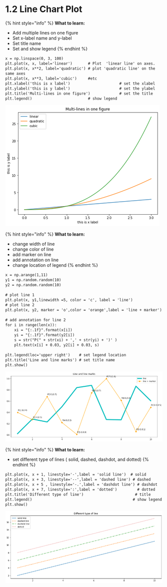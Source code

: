# 1.2 Line Chart Plot

{% hint style="info" %}
**What to learn:**

*  Add multiple lines on one figure
* Set  x-label name and y-label  
* Set  title name
* Set and show legend
{% endhint %}

```text
x = np.linspace(0, 3, 100)
plt.plot(x, x, label='linear')       # Plot  'linear line' on axes.
plt.plot(x, x**2, label='quadratic') # plot 'quadratic line' on the same axes
plt.plot(x, x**3, label='cubic')     #etc
plt.xlabel('this is x label')                      # set the xlabel
plt.ylabel('this is y label')                      # set the ylabel
plt.title('Multi-lines in one figure')             # set the title
plt.legend()                         # show legend
```

![Figure 1.2.1 Lineplot](../../.gitbook/assets/download-1.png)

{% hint style="info" %}
**What to learn:**

* change width of line
* change color of line
* add marker on line
* add annotation on line 
* change location of legend
{% endhint %}

```text
x = np.arange(1,11)
y1 = np.random.random(10)
y2 = np.random.random(10)

# plot line 1
plt.plot(x, y1,linewidth =5, color = 'c', label = 'line')
# plot line 2
plt.plot(x, y2, marker = 'o',color = 'orange',label = 'line + marker')

# add annotation for line 2
for i in range(len(x)):
    xi = "{:.1f}".format(x[i])
    yi = "{:.1f}".format(y2[i])
    s = str("P(" + str(xi) + ',' + str(yi) + ')' )
    plt.text(x[i] + 0.03, y2[i] + 0.03, s)
    
plt.legend(loc='upper right')    # set legend location
plt.title('Line and line marks') # set title name
plt.show()
```

![Figure 1.2.2   Line and Line marks](../../.gitbook/assets/line-+-line-mark.png)

{% hint style="info" %}
**What to learn:**

* set different type of lines  \( solid, dashed, dashdot,  and dotted\)
{% endhint %}

```text
plt.plot(x, x + 1, linestyle='-',label = 'solid line')  # solid
plt.plot(x, x + 3, linestyle='--',label = 'dashed line') # dashed
plt.plot(x, x + 5 , linestyle='-.',label = 'dashdot line') # dashdot
plt.plot(x, x + 7, linestyle=':',label = 'dotted')         # dotted
plt.title('Different type of line')                       # title
plt.legend()                                             # show legend
plt.show()
```

![](../../.gitbook/assets/different-type-of-line.png)

